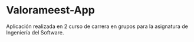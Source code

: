 # Valorameest-App
Aplicación realizada en 2 curso de carrera en grupos para la asignatura de Ingeniería del Software.
